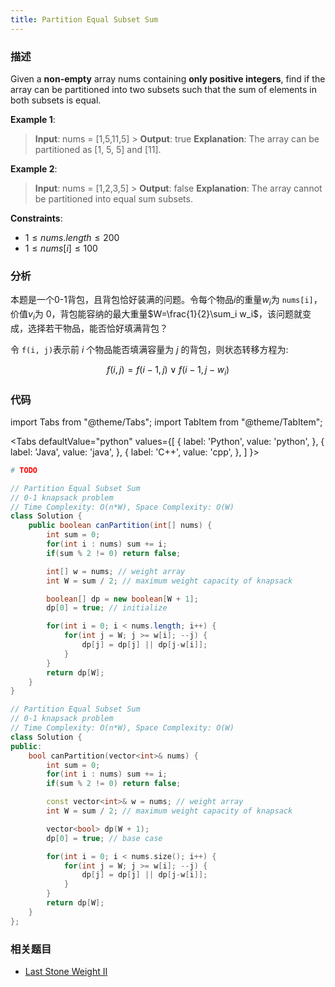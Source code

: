 ```yaml
---
title: Partition Equal Subset Sum
---
```


### 描述

Given a **non-empty** array nums containing **only positive integers**, find if the array can be partitioned into two subsets such that the sum of elements in both subsets is equal.

**Example 1**:

> **Input**: nums = [1,5,11,5] > **Output**: true
> **Explanation**: The array can be partitioned as [1, 5, 5] and [11].

**Example 2**:

> **Input**: nums = [1,2,3,5] > **Output**: false
> **Explanation**: The array cannot be partitioned into equal sum subsets.

**Constraints**:

- $1 \leq nums.length \leq 200$
- $1 \leq nums[i] \leq 100$

### 分析

本题是一个0-1背包，且背包恰好装满的问题。令每个物品$i$的重量$w_i$为 `nums[i]`，价值$v_i$为 0，背包能容纳的最大重量$W=\frac{1}{2}\sum_i w_i$，该问题就变成，选择若干物品，能否恰好填满背包？

令 `f(i, j)`表示前 $i$ 个物品能否填满容量为 $j$ 的背包，则状态转移方程为:

$$f(i,j) = f(i-1,j) \lor f(i-1, j-w_i)$$

### 代码

import Tabs from "@theme/Tabs";
import TabItem from "@theme/TabItem";

<Tabs
defaultValue="python"
values={[
{ label: 'Python', value: 'python', },
{ label: 'Java', value: 'java', },
{ label: 'C++', value: 'cpp', },
]
}>
<TabItem value="python">

```python
# TODO
```

</TabItem>
<TabItem value="java">

```java
// Partition Equal Subset Sum
// 0-1 knapsack problem
// Time Complexity: O(n*W), Space Complexity: O(W)
class Solution {
    public boolean canPartition(int[] nums) {
        int sum = 0;
        for(int i : nums) sum += i;
        if(sum % 2 != 0) return false;

        int[] w = nums; // weight array
        int W = sum / 2; // maximum weight capacity of knapsack

        boolean[] dp = new boolean[W + 1];
        dp[0] = true; // initialize

        for(int i = 0; i < nums.length; i++) {
            for(int j = W; j >= w[i]; --j) {
                dp[j] = dp[j] || dp[j-w[i]];
            }
        }
        return dp[W];
    }
}
```

</TabItem>
<TabItem value="cpp">

```cpp
// Partition Equal Subset Sum
// 0-1 knapsack problem
// Time Complexity: O(n*W), Space Complexity: O(W)
class Solution {
public:
    bool canPartition(vector<int>& nums) {
        int sum = 0;
        for(int i : nums) sum += i;
        if(sum % 2 != 0) return false;

        const vector<int>& w = nums; // weight array
        int W = sum / 2; // maximum weight capacity of knapsack

        vector<bool> dp(W + 1);
        dp[0] = true; // base case

        for(int i = 0; i < nums.size(); i++) {
            for(int j = W; j >= w[i]; --j) {
                dp[j] = dp[j] || dp[j-w[i]];
            }
        }
        return dp[W];
    }
};
```

</TabItem>
</Tabs>

### 相关题目

- [Last Stone Weight II](last-stone-weight-ii.md)
